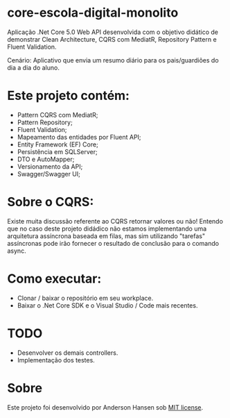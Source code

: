 # core-escola-digital-monolito

Aplicação .Net Core 5.0 Web API desenvolvida com o objetivo didático de demonstrar Clean Architecture, CQRS com MediatR, Repository Pattern e Fluent Validation.

Cenário: Aplicativo que envia um resumo diário para os pais/guardiões do dia a dia do aluno.

# Este projeto contém:

- Pattern CQRS com MediatR;
- Pattern Repository;
- Fluent Validation;
- Mapeamento das entidades por Fluent API;
- Entity Framework (EF) Core; 
- Persistência em SQLServer;
- DTO e AutoMapper;
- Versionamento da API;
- Swagger/Swagger UI;

# Sobre o CQRS:
Existe muita discussão referente ao CQRS retornar valores ou não! Entendo que no caso deste projeto didádico não estamos implementando uma arquitetura assíncrona baseada em filas, mas sim utilizando "tarefas" assíncronas pode irão fornecer o resultado de conclusão para o comando async.

# Como executar:
- Clonar / baixar o repositório em seu workplace.
- Baixar o .Net Core SDK e o Visual Studio / Code mais recentes.

# TODO
- Desenvolver os demais controllers.
- Implementação dos testes.

# Sobre
Este projeto foi desenvolvido por Anderson Hansen sob [MIT license](LICENSE).
